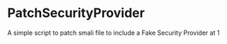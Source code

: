 # PatchSecurityProvider
A simple script to patch smali file to include a Fake Security Provider at 1
